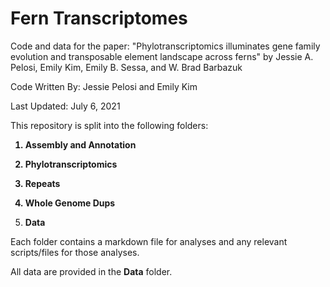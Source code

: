 # Fern Transcriptomes 

Code and data for the paper: "Phylotranscriptomics illuminates gene family evolution and transposable element landscape across ferns" by Jessie A. Pelosi, Emily Kim, Emily B. Sessa, and W. Brad Barbazuk 

Code Written By: Jessie Pelosi and Emily Kim 

Last Updated: July 6, 2021 

This repository is split into the following folders: 
<b>
  
 1) Assembly and Annotation
  
 2) Phylotranscriptomics 
 
 3) Repeats
 
 4) Whole Genome Dups 
  
 5) Data </b>


Each folder contains a markdown file for analyses and any relevant scripts/files for those analyses. 

All data are provided in the <b>Data</b> folder. 
